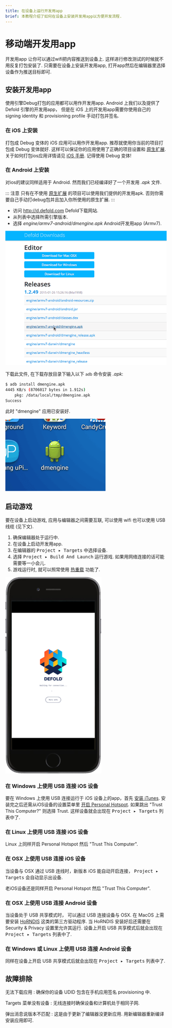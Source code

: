 ```yaml
---
title: 在设备上运行开发用app
brief: 本教程介绍了如何在设备上安装开发用app以方便开发流程.
---
```


# 移动端开发用app

开发用app 让你可以通过wifi把内容推送到设备上. 这样进行修改测试的时候就不用反复打包安装了. 只需要在设备上安装开发用app, 打开app然后在编辑器里选择设备作为推送目标即可.

## 安装开发用app

使用引擎Debug打包的应用都可以用作开发用app. Android 上我们以及提供了 Defold 引擎的开发用app， 但是在 iOS 上的开发用app需要你使用自己的 signing identity 和 provisioning profile 手动打包并签名.

### 在 iOS 上安装

打包成 Debug 变体的 iOS 应用可以用作开发用app. 推荐就使用你当前的项目打包成 Debug 变体就好. 这样可以保证你的应用使用了正确的项目设置和 [原生扩展](/manuals/extensions/). 关于如何打包ios应用详情请见 [iOS 手册](/manuals/ios/#creating-an-ios-application-bundle). 记得使用 Debug 变体!

### 在 Android 上安装

对ios的建议同样适用于 Android. 然而我们已经编译好了一个开发用 *.apk* 文件.

::: 注意
只有在不使用 [原生扩展](/manuals/extensions/) 的项目可以使用我们提供的开发用apk. 否则你需要自己手动打debug包并且加入你所使用的原生扩展.
:::
* 访问 http://d.defold.com Defold下载网站.
* 从列表中选择所需引擎版本.
* 选择 *engine/armv7-android/dmengine.apk* Android开发用app (Armv7).

![Download dmengine](images/dev-app/download_dmengine.png)

下载此文件, 在下载存放目录下输入以下 `adb` 命令安装 *.apk*:

```sh
$ adb install dmengine.apk
4445 KB/s (8706017 bytes in 1.912s)
    pkg: /data/local/tmp/dmengine.apk
Success
```

此时 "dmengine" 应用已安装好.

![dmengine on the device](images/dev-app/dmengine_on_device.png)

## 启动游戏

要在设备上启动游戏, 应用与编辑器之间需要互联, 可以使用 wifi 也可以使用 USB 线缆 (见下文).

1. 确保编辑器处于运行中.
2. 在设备上启动开发用app.
3. 在编辑器的 <kbd>Project ▸ Targets</kbd> 中选择设备.
4. 选择 <kbd>Project ▸ Build And Launch</kbd> 运行游戏. 如果用网络连接的话可能需要等一小会儿.
5. 游戏运行时, 就可以照常使用 [热重载](/manuals/hot-reload/) 功能了.

![launch](images/dev-app/launch.png)

### 在 Windows 上使用 USB 连接 iOS 设备

要在 Windows 上使用 USB 连接运行于 iOS 设备上的app，首先 [安装 iTunes](https://www.apple.com/lae/itunes/download/). 安装完之后还需从iOS设备的设置菜单里 [开启 Personal Hotspot](https://support.apple.com/en-us/HT204023). 如果跳出 "Trust This Computer?" 则选择 Trust. 这样设备就会出现在 <kbd>Project ▸ Targets</kbd> 列表中了.

### 在 Linux 上使用 USB 连接 iOS 设备

Linux 上同样开启 Personal Hotspot 然后 "Trust This Computer".

### 在 OSX 上使用 USB 连接 iOS 设备

当设备与 OSX 通过 USB 连线时，新版本 iOS 能自动开启连接， <kbd>Project ▸ Targets</kbd> 会自动显示出设备.

老iOS设备还是同样开启 Personal Hotspot 然后 "Trust This Computer".

### 在 OSX 上使用 USB 连接 Android 设备

当设备处于 USB 共享模式时， 可以通过 USB 连接设备与 OSX. 在 MacOS 上需要安装 [HoRNDIS](https://joshuawise.com/horndis#available_versions) 这类的第三方驱动程序. 当 HoRNDIS 安装好后还需要在 Security & Privacy 设置里允许其运行. 设备上开启 USB 共享模式后就会出现在 <kbd>Project ▸ Targets</kbd> 列表中了.

### 在 Windows 或 Linux 上使用 USB 连接 Android 设备

同样在设备上开启 USB 共享模式后就会出现在 <kbd>Project ▸ Targets</kbd> 列表中了.

## 故障排除

无法下载应用
: 确保你的设备 UDID 包含在手机应用签名 provisioning 中.

Targets 菜单没有设备
: 无线连接时确保设备和计算机处于相同子网.

弹出消息说版本不匹配
: 这是由于更新了编辑器没更新应用. 用新编辑器重新编译安装应用即可.
